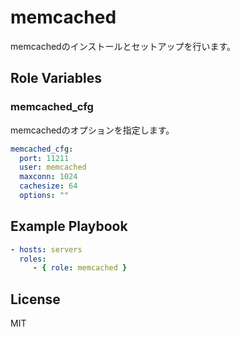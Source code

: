 memcached
=========

memcachedのインストールとセットアップを行います。

Role Variables
--------------

### memcached_cfg

memcachedのオプションを指定します。

```yml
memcached_cfg:
  port: 11211
  user: memcached
  maxconn: 1024
  cachesize: 64
  options: ""
```

Example Playbook
----------------

```yml
- hosts: servers
  roles:
     - { role: memcached }
```

License
-------

MIT
